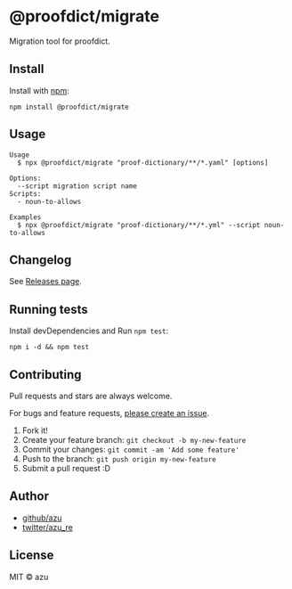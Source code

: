 # @proofdict/migrate

Migration tool for proofdict.

## Install

Install with [npm](https://www.npmjs.com/):

    npm install @proofdict/migrate

## Usage

    Usage
      $ npx @proofdict/migrate "proof-dictionary/**/*.yaml" [options]

    Options:
      --script migration script name 
    Scripts:
      - noun-to-allows

    Examples
      $ npx @proofdict/migrate "proof-dictionary/**/*.yml" --script noun-to-allows

## Changelog

See [Releases page](https://github.com/proofdict/proofdict/releases).

## Running tests

Install devDependencies and Run `npm test`:

    npm i -d && npm test

## Contributing

Pull requests and stars are always welcome.

For bugs and feature requests, [please create an issue](https://github.com/proofdict/proofdict/issues).

1. Fork it!
2. Create your feature branch: `git checkout -b my-new-feature`
3. Commit your changes: `git commit -am 'Add some feature'`
4. Push to the branch: `git push origin my-new-feature`
5. Submit a pull request :D

## Author

- [github/azu](https://github.com/azu)
- [twitter/azu_re](https://twitter.com/azu_re)

## License

MIT © azu
